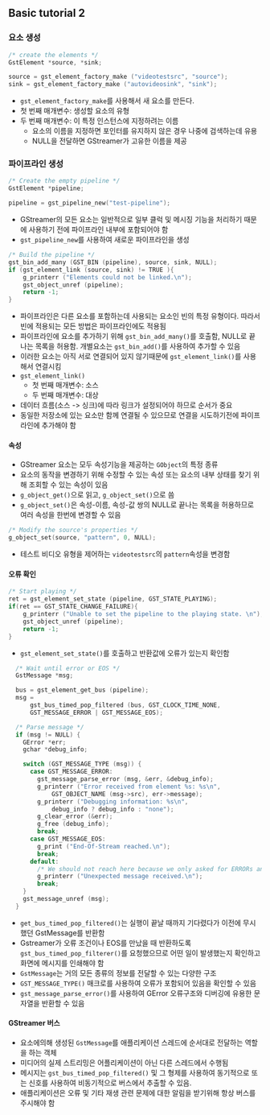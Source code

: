 ## Basic tutorial 2



### 요소 생성



```c
/* create the elements */
GstElement *source, *sink;

source = gst_element_factory_make ("videotestsrc", "source");
sink = gst_element_factory_make ("autovideosink", "sink");
```

- `gst_element_factory_make`를 사용해서 새 요소를 만든다.
- 첫 번째 매개변수: 생성할 요소의 유형
- 두 번째 매개변수: 이 특정 인스턴스에 지정하려는 이름
  - 요소의 이름을 지정하면 포인터를 유지하지 않은 경우 나중에 검색하는데 유용
  - NULL을 전달하면 GStreamer가 고유한 이름을 제공





###  파이프라인 생성

```c
/* Create the empty pipeline */
GstElement *pipeline;

pipeline = gst_pipeline_new("test-pipeline");
```

- GStreamer의 모든 요소는 일반적으로 일부 클럭 및 메시징 기능을 처리하기 때문에 사용하기 전에 파이프라인 내부에 포함되어야 함
- `gst_pipeline_new`를 사용하여 새로운 파이프라인을 생성





```c
/* Build the pipeline */
gst_bin_add_many (GST_BIN (pipeline), source, sink, NULL);
if (gst_element_link (source, sink) != TRUE ){
    g_printerr ("Elements could not be linked.\n");
    gst_object_unref (pipeline);
    return -1;
}
```

- 파이프라인은 다른 요소를 포함하는데 사용되는 요소인 빈의 특정 유형이다. 따라서 빈에 적용되는 모든 방법은 파이프라인에도 적용됨
- 파이프라인에 요소를 추가하기 위해 `gst_bin_add_many()`를 호출함, NULL로 끝나는 목록을 허용함. 개별요소는 `gst_bin_add()`를 사용하여 추가할 수 있음
- 이러한 요소는 아직 서로 연결되어 있지 않기때문에 `gst_element_link()`를 사용해서 연결시킴
- `gst_element_link()`
  - 첫 번째 매개변수: 소스
  - 두 번째 매개변수: 대상
- 데이터 흐름(소스 -> 싱크)에 따라 링크가 설정되어야 하므로 순서가 중요
- 동일한 저장소에 있는 요소만 함께 연결될 수 있으므로 연결을 시도하기전에 파이프라인에 추가해야 함



#### 속성

- GStreamer 요소는 모두 속성기능을 제공하는 `GObject`의 특정 종류
- 요소의 동작을 변경하기 위해 수정할 수 있는 속성 또는 요소의 내부 상태를 찾기 위해 조회할 수 있는 속성이 있음
- `g_object_get()`으로 읽고, `g_object_set()`으로 씀
- `g_object_set()`은 속성-이름, 속성-값 쌍의 NULL로 끝나는 목록을 허용하므로 여러 속성을 한번에 변경할 수 있음

```c
/* Modify the source's properties */
g_object_set(source, "pattern", 0, NULL);
```

- 테스트 비디오 유형을 제어하는 `videotestsrc`의 `pattern`속성을 변경함



#### 오류 확인

```c
/* Start playing */
ret = gst_element_set_state (pipeline, GST_STATE_PLAYING);
if(ret == GST_STATE_CHANGE_FAILURE){
	g_printerr ("Unable to set the pipeline to the playing state. \n");
    gst_object_unref (pipeline);
    return -1;
}
```

- `gst_element_set_state()`를 호출하고 반환값에 오류가 있는지 확인함



```c
  /* Wait until error or EOS */
  GstMessage *msg; 

  bus = gst_element_get_bus (pipeline);
  msg =
      gst_bus_timed_pop_filtered (bus, GST_CLOCK_TIME_NONE,
      GST_MESSAGE_ERROR | GST_MESSAGE_EOS);

  /* Parse message */
  if (msg != NULL) {
    GError *err;
    gchar *debug_info;

    switch (GST_MESSAGE_TYPE (msg)) {
      case GST_MESSAGE_ERROR:
        gst_message_parse_error (msg, &err, &debug_info);
        g_printerr ("Error received from element %s: %s\n",
            GST_OBJECT_NAME (msg->src), err->message);
        g_printerr ("Debugging information: %s\n",
            debug_info ? debug_info : "none");
        g_clear_error (&err);
        g_free (debug_info);
        break;
      case GST_MESSAGE_EOS:
        g_print ("End-Of-Stream reached.\n");
        break;
      default:
        /* We should not reach here because we only asked for ERRORs and EOS */
        g_printerr ("Unexpected message received.\n");
        break;
    }
    gst_message_unref (msg);
  }

```

- `get_bus_timed_pop_filtered()`는 실행이 끝날 때까지 기다렸다가 이전에 무시했던 GstMessage를 반환함
- Gstreamer가 오류 조건이나 EOS를 만났을 때 반환하도록 `gst_bus_timed_pop_filterer()`를 요청했으므로 어떤 일이 발생했는지 확인하고 화면에 메시지를 인쇄해야 함
- `GstMessage`는 거의 모든 종류의 정보를 전달할 수 있는 다양한 구조
- `GST_MESSAGE_TYPE()` 매크로를 사용하여 오류가 포함되어 있음을 확인할 수 있음
- `gst_message_parse_error()`를 사용하여 GError 오류구조와 디버깅에 유용한 문자열을 반환할 수 있음



#### GStreamer 버스

- 요소에의해 생성된 `GstMessage`를 애플리케이션 스레드에 순서대로 전달하는 역할을 하는 객체
- 미디어의 실제 스트리밍은 어플리케이션이 아닌 다른 스레드에서 수행됨
- 메시지는 `gst_bus_timed_pop_filtered()` 및 그 형제를 사용하여 동기적으로 또는 신호를 사용하여 비동기적으로 버스에서 추출할 수 있음.
- 애플리케이션은 오류 및 기타 재생 관련 문제에 대한 알림을 받기위해 항상 버스를 주시해야 함

